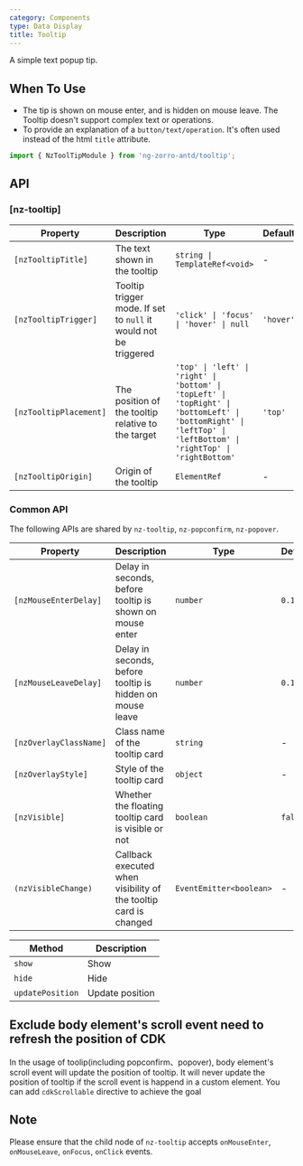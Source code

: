 ```yaml
---
category: Components
type: Data Display
title: Tooltip
---
```


A simple text popup tip.

## When To Use

- The tip is shown on mouse enter, and is hidden on mouse leave. The Tooltip doesn't support complex text or operations.
- To provide an explanation of a `button/text/operation`. It's often used instead of the html `title` attribute.

```ts
import { NzToolTipModule } from 'ng-zorro-antd/tooltip';
```

## API

### [nz-tooltip]

| Property | Description | Type | Default |
| -------- | ----------- | ---- | ------- |
| `[nzTooltipTitle]` | The text shown in the tooltip | `string \| TemplateRef<void>` | - |
| `[nzTooltipTrigger]` | Tooltip trigger mode. If set to `null` it would not be triggered | `'click' \| 'focus' \| 'hover' \| null` | `'hover'` |
| `[nzTooltipPlacement]` | The position of the tooltip relative to the target | `'top' \| 'left' \| 'right' \| 'bottom' \| 'topLeft' \| 'topRight' \| 'bottomLeft' \| 'bottomRight' \| 'leftTop' \| 'leftBottom' \| 'rightTop' \| 'rightBottom'` | `'top'` |
| `[nzTooltipOrigin]` | Origin of the tooltip | `ElementRef` | - |


### Common API

The following APIs are shared by `nz-tooltip`, `nz-popconfirm`, `nz-popover`.

| Property | Description | Type | Default |
| -------- | ----------- | ---- | ------- |
| `[nzMouseEnterDelay]` | Delay in seconds, before tooltip is shown on mouse enter | `number` | `0.15` |
| `[nzMouseLeaveDelay]` | Delay in seconds, before tooltip is hidden on mouse leave | `number` | `0.1` |
| `[nzOverlayClassName]` | Class name of the tooltip card | `string` | - |
| `[nzOverlayStyle]` | Style of the tooltip card | `object` | - |
| `[nzVisible]` | Whether the floating tooltip card is visible or not | `boolean` | `false` |
| `(nzVisibleChange)` | Callback executed when visibility of the tooltip card is changed | `EventEmitter<boolean>` | - |

| Method | Description |
| --- | --- |
| `show` | Show |
| `hide` | Hide |
| `updatePosition` | Update position |

## Exclude body element's scroll event need to refresh the position of CDK

In the usage of toolip(including popconfirm、popover), body element's scroll event will update the position of tooltip. It will never update the position of tooltip if the scroll event is happend in a custom element. You can add `cdkScrollable` directive to achieve the goal

## Note

Please ensure that the child node of `nz-tooltip` accepts `onMouseEnter`, `onMouseLeave`, `onFocus`, `onClick` events.
